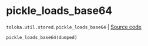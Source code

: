 # pickle_loads_base64
`toloka.util.stored.pickle_loads_base64` | [Source code](https://github.com/Toloka/toloka-kit/blob/v0.1.25/src/util/stored.py#L46)

```python
pickle_loads_base64(dumped)
```

